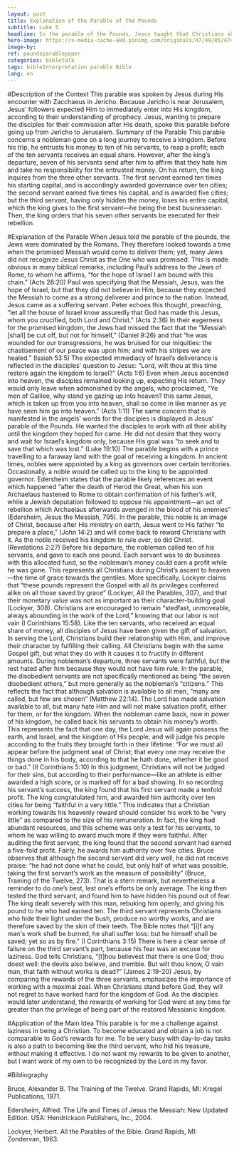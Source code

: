 ```yaml
---
layout: post
title: Explanation of the Parable of the Pounds
subtitle: Luke 5
headline: In the parable of the Pounds, Jesus taught that Christians should work while awaiting His kingdom, according to the talents and resources God grants them.
hero-image: https://s-media-cache-ak0.pinimg.com/originals/47/49/85/474985670502b9b605b6977e6e6a26b6.jpg
image-by:
ref: poundsparablepaper
categories: bibletalk
tags: bibleInterpretation parable Bible
lang: en
---
```

#Description of the Context
	This parable was spoken by Jesus during His encounter with Zacchaeus in Jericho. Because Jericho is near Jerusalem, Jesus’ followers expected Him to immediately enter into His kingdom, according to their understanding of prophecy. Jesus, wanting to prepare the disciples for their commission after His death, spoke this parable before going up from Jericho to Jerusalem.
Summary of the Parable
	This parable concerns a nobleman gone on a long journey to receive a kingdom. Before his trip, he entrusts his money to ten of his servants, to reap a profit; each of the ten servants receives an equal share. However, after the king’s departure, seven of his servants send after him to affirm that they hate him and take no responsibility for the entrusted money. On his return, the king inquires from the three other servants. The first servant earned ten times his starting capital, and is accordingly awarded governance over ten cities; the second servant earned five times his capital, and is awarded five cities; but the third servant, having only hidden the money, loses his entire capital, which the king gives to the first servant—he being the best businessman. Then, the king orders that his seven other servants be executed for their rebellion.

#Explanation of the Parable
	When Jesus told the parable of the pounds, the Jews were dominated by the Romans. They therefore looked towards a time when the promised Messiah would come to deliver them; yet, many Jews did not recognize Jesus Christ as the One who was promised. This is made obvious in many biblical remarks, including Paul’s address to the Jews of Rome, to whom he affirms, “for the hope of Israel I am bound with this chain.” (Acts 28:20) Paul was specifying that the Messiah, Jesus, was the hope of Israel, but that they did not believe in Him, because they expected the Messiah to come as a strong deliverer and prince to the nation. Instead, Jesus came as a suffering servant. Peter echoes this thought, preaching, “let all the house of Israel know assuredly that God has made this Jesus, whom you crucified, both Lord and Christ.” (Acts 2:36) In their eagerness for the promised kingdom, the Jews had missed the fact that the “Messiah [shall] be cut off, but not for himself,” (Daniel 9:26) and that “he was wounded for our transgressions, he was bruised for our iniquities: the chastisement of our peace was upon him; and with his stripes we are healed.” (Isaiah 53:5) The expected immediacy of Israel’s deliverance is reflected in the disciples’ question to Jesus: “Lord, wilt thou at this time restore again the kingdom to Israel?” (Acts 1:6) Even when Jesus ascended into heaven, the disciples remained looking up, expecting His return. They would only leave when admonished by the angels, who proclaimed, “Ye men of Galilee, why stand ye gazing up into heaven? this same Jesus, which is taken up from you into heaven, shall so come in like manner as ye have seen him go into heaven.” (Acts 1:11) The same concern that is manifested in the angels’ words for the disciples is displayed in Jesus’ parable of the Pounds. He wanted the disciples to work with all their ability until the kingdom they hoped for came. He did not desire that they worry and wait for Israel’s kingdom only, because His goal was “to seek and to save that which was lost.” (Luke 19:10)
	The parable begins with a prince travelling to a faraway land with the goal of receiving a kingdom. In ancient times, nobles were appointed by a king as governors over certain territories. Occasionally, a noble would be called up to the king to be appointed governor. Edersheim states that the parable likely references an event which happened “after the death of Herod the Great, when his son Archaelaus hastened to Rome to obtain confirmation of his father’s will, while a Jewish deputation followed to oppose his appointment—an act of rebellion which Archaelaus afterwards avenged in the blood of his enemies” (Edersheim, Jesus the Messiah, 795). In the parable, this noble is an image of Christ, because after His ministry on earth, Jesus went to His father “to prepare a place,” (John 14:2) and will come back to reward Christians with it. As the noble received his kingdom to rule over, so did Christ. (Revelations 2:27)
	Before his departure, the nobleman called ten of his servants, and gave to each one pound. Each servant was to do business with this allocated fund, so the nobleman’s money could earn a profit while he was gone. This represents all Christians during Christ’s ascent to heaven—the time of grace towards the gentiles. More specifically, Lockyer claims that “these pounds represent the Gospel with all its privileges conferred alike on all those saved by grace” (Lockyer, All the Parables, 307), and that their monetary value was not as important as their character-building goal (Lockyer, 308). Christians are encouraged to remain “stedfast, unmoveable, always abounding in the work of the Lord,” knowing that our labor is not vain (I Corinthians 15:58). Like the ten servants, who received an equal share of money, all disciples of Jesus have been given the gift of salvation. In serving the Lord, Christians build their relationship with Him, and improve their character by fulfilling their calling. All Christians begin with the same Gospel gift, but what they do with it causes it to fructify in different amounts.
	During nobleman’s departure, three servants were faithful, but the rest hated after him because they would not have him rule. In the parable, the disobedient servants are not specifically mentioned as being “the seven disobedient others,” but more generally as the nobleman’s “citizens.” This reflects the fact that although salvation is available to all men, “many are called, but few are chosen” (Matthew 22:14). The Lord has made salvation available to all, but many hate Him and will not make salvation profit, either for them, or for the kingdom.
	When the nobleman came back, now in power of his kingdom, he called back his servants to obtain his money’s worth. This represents the fact that one day, the Lord Jesus will again possess the earth, and Israel, and the kingdom of His people, and will judge his people according to the fruits they brought forth in their lifetime: “For we must all appear before the judgment seat of Christ; that every one may receive the things done in his body, according to that he hath done, whether it be good or bad.” (II Corinthians 5:10) In this judgment, Christians will not be judged for their sins, but according to their performance—like an athlete is either awarded a high score, or is marked off for a bad showing. In so recording his servant’s success, the king found that his first servant made a tenfold profit. The king congratulated him, and awarded him authority over ten cities for being “faithful in a very little.” This indicates that a Christian working towards his heavenly reward should consider his work to be “very little” as compared to the size of his remuneration. In fact, the king had abundant resources, and this scheme was only a test for his servants, to whom he was willing to award much more if they were faithful. After auditing the first servant, the king found that the second servant had earned a five-fold profit. Fairly, he awards him authority over five cities. Bruce observes that although the second servant did very well, he did not receive praise: “he had not done what he could, but only half of what was possible, taking the first servant’s work as the measure of possibility” (Bruce, Training of the Twelve, 273). That is a stern remark, but nevertheless a reminder to do one’s best, lest one’s efforts be only average. The king then tested the third servant, and found him to have hidden his pound out of fear. The king dealt severely with this man, rebuking him openly, and giving his pound to he who had earned ten. The third servant represents Christians who hide their light under the bush, produce no worthy works, and are therefore saved by the skin of their teeth. The Bible notes that “[i]f any man's work shall be burned, he shall suffer loss: but he himself shall be saved; yet so as by fire.” (I Corinthians 3:15) There is here a clear sense of failure on the third servant’s part, because his fear was an excuse for laziness. God tells Christians, “[t]hou believest that there is one God; thou doest well: the devils also believe, and tremble. But wilt thou know, O vain man, that faith without works is dead?” (James 2:19-20) Jesus, by comparing the rewards of the three servants, emphasizes the importance of working with a maximal zeal. When Christians stand before God, they will not regret to have worked hard for the kingdom of God. As the disciples would later understand, the rewards of working for God were at any time far greater than the privilege of being part of the restored Messianic kingdom.

#Application of the Main Idea
	This parable is for me a challenge against laziness in being a Christian. To become educated and obtain a job is not comparable to God’s rewards for me. To be very busy with day-to-day tasks is also a path to becoming like the third servant, who hid his treasure, without making it effective. I do not want my rewards to be given to another, but I want work of my own to be recognized by the Lord in my favor.


#Bibliography


Bruce, Alexander B. The Training of the Twelve. Grand Rapids, MI: Kregel Publications, 1971.

Edersheim, Alfred. The Life and Times of Jesus the Messiah: New Updated Edition. USA: Hendrickson Publishers, Inc., 2004.

Lockyer, Herbert. All the Parables of the Bible. Grand Rapids, MI: Zondervan, 1963.
